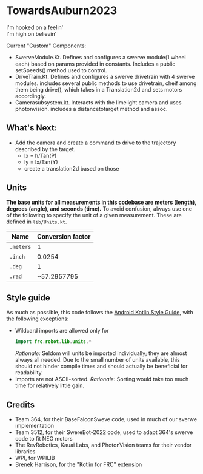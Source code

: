 # TowardsAuburn2023
I'm hooked on a feelin'  
I'm high on believin'  

Current "Custom" Components:  
- SwerveModule.Kt. Defines and configures a swerve module(1 wheel each) based on params provided in constants. Includes a public setSpeeds() method used to control.  
- DriveTrain.Kt. Defines and configures a swerve drivetrain with 4 swerve modules. includes several public methods to use drivetrain, cheif among them being drive(), which takes in a Translation2d and sets motors accordingly.     
- Camerasubsystem.kt. Interacts with the limelight camera and uses photonvision. includes a distancetotarget method and assoc.

## What's Next:
- Add the camera and create a command to drive to the trajectory described by the target.
    - lx = h/Tan(P)
    - ly = lx/Tan(Y)
    - create a translation2d based on those

## Units
**The base units for all measurements in this codebase are meters (length), degrees (angle), and seconds (time).**
To avoid confusion, always use one of the following to specify the unit of a given measurement. These are defined in `lib/Units.kt`.

Name       | Conversion factor
-----------|---------------------
`.meters`  | 1
`.inch`    | 0.0254
`.deg`     | 1
`.rad`     | ~57.2957795  

## Style guide
As much as possible, this code follows the [Android Kotlin Style Guide](https://developer.android.com/kotlin/style-guide), with the following exceptions:
- Wildcard imports are allowed only for
    ```kotlin
    import frc.robot.lib.units.*
    ```
    *Rationale:* Seldom will units be imported individually; they are almost always all needed. Due to the small number of units available, this should not hinder compile times and should actually be beneficial for readability.
- Imports are not ASCII-sorted. *Rationale:* Sorting would take too much time for relatively little gain.

## Credits  
- Team 364, for their BaseFalconSweve code, used in much of our sverwe implementation
- Team 3512, for their SwereBot-2022 code, used to adapt 364's swerve code to fit NEO motors
- The RevRobotics, Kauai Labs, and PhotonVision teams for their vendor libraries
- WPI, for WPILIB
- Brenek Harrison, for the "Kotlin for FRC" extension
